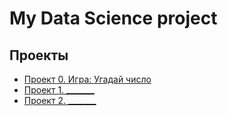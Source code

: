 # My Data Science project


## Проекты
* [Проект 0. Игра: Угадай число](https://github.com/Yilyakov/ilyakov_data_science/tree/main/project_0)
* [Проект 1. _______](___)
* [Проект 2. _______](___)
